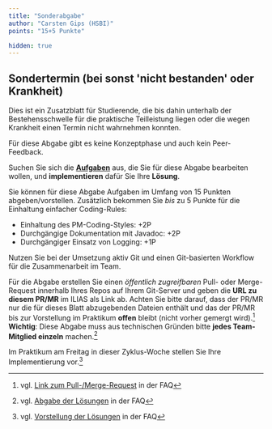 ```yaml
---
title: "Sonderabgabe"
author: "Carsten Gips (HSBI)"
points: "15+5 Punkte"

hidden: true
---
```



## Sondertermin (bei sonst 'nicht bestanden' oder Krankheit)

Dies ist ein Zusatzblatt für Studierende, die bis dahin unterhalb der Bestehensschwelle
für die praktische Teilleistung liegen oder die wegen Krankheit einen Termin nicht
wahrnehmen konnten.

Für diese Abgabe gibt es keine Konzeptphase und auch kein Peer-Feedback.

Suchen Sie sich die [**Aufgaben**](assignments.md) aus, die Sie
für diese Abgabe bearbeiten wollen, und **implementieren** dafür Sie Ihre **Lösung**.

Sie können für diese Abgabe Aufgaben im Umfang von 15 Punkten abgeben/vorstellen.
Zusätzlich bekommen Sie _bis_ zu 5 Punkte für die Einhaltung einfacher Coding-Rules:

-   Einhaltung des PM-Coding-Styles: +2P
-   Durchgängige Dokumentation mit Javadoc: +2P
-   Durchgängiger Einsatz von Logging: +1P

Nutzen Sie bei der Umsetzung aktiv Git und einen Git-basierten Workflow für die
Zusammenarbeit im Team.

Für die Abgabe erstellen Sie einen _öffentlich zugreifbaren_ Pull- oder Merge-Request
innerhalb Ihres Repos auf Ihrem Git-Server und geben die **URL zu diesem PR/MR** im
ILIAS als Link ab. Achten Sie bitte darauf, dass der PR/MR nur die für dieses Blatt
abzugebenden Dateien enthält und das der PR/MR bis zur Vorstellung im Praktikum
**offen** bleibt (nicht vorher gemergt wird).[^5]  **Wichtig**: Diese Abgabe muss aus
technischen Gründen bitte **jedes Team-Mitglied einzeln** machen.[^2]

Im Praktikum am Freitag in dieser Zyklus-Woche stellen Sie Ihre Implementierung vor.[^4]


[^2]: vgl. [Abgabe der Lösungen](https://github.com/Programmiermethoden-CampusMinden/PM-Lecture/discussions/15) in der FAQ
[^4]: vgl. [Vorstellung der Lösungen](https://github.com/Programmiermethoden-CampusMinden/PM-Lecture/discussions/17) in der FAQ
[^5]: vgl. [Link zum Pull-/Merge-Request](https://github.com/Programmiermethoden-CampusMinden/PM-Lecture/discussions/13) in der FAQ
